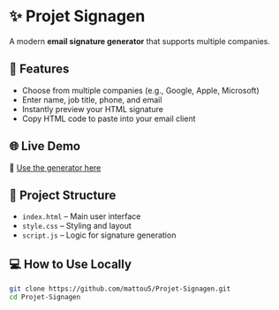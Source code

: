 # ✨ Projet Signagen

A modern **email signature generator** that supports multiple companies.

## 🚀 Features

- Choose from multiple companies (e.g., Google, Apple, Microsoft)
- Enter name, job title, phone, and email
- Instantly preview your HTML signature
- Copy HTML code to paste into your email client

## 🌐 Live Demo

🔗 [Use the generator here](https://scanou.github.io/Signagen/)

## 📁 Project Structure

- `index.html` – Main user interface
- `style.css` – Styling and layout
- `script.js` – Logic for signature generation

## 💻 How to Use Locally

```bash
git clone https://github.com/mattou5/Projet-Signagen.git
cd Projet-Signagen
